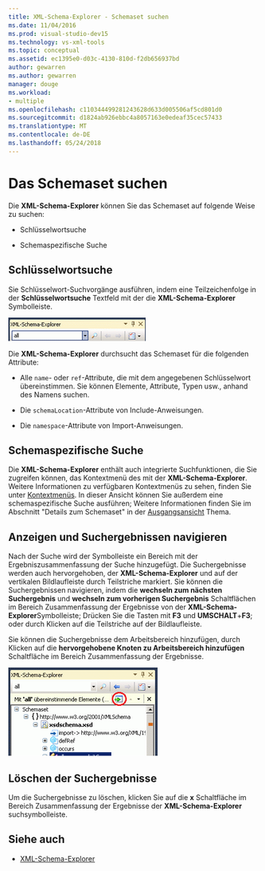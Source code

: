 ```yaml
---
title: XML-Schema-Explorer - Schemaset suchen
ms.date: 11/04/2016
ms.prod: visual-studio-dev15
ms.technology: vs-xml-tools
ms.topic: conceptual
ms.assetid: ec1395e0-d03c-4130-810d-f2db656937bd
author: gewarren
ms.author: gewarren
manager: douge
ms.workload:
- multiple
ms.openlocfilehash: c110344499281243628d633d005506af5cd801d0
ms.sourcegitcommit: d1824ab926ebbc4a8057163e0edeaf35cec57433
ms.translationtype: MT
ms.contentlocale: de-DE
ms.lasthandoff: 05/24/2018
---
```

# <a name="search-the-schema-set"></a>Das Schemaset suchen

Die **XML-Schema-Explorer** können Sie das Schemaset auf folgende Weise zu suchen:

-   Schlüsselwortsuche

-   Schemaspezifische Suche

## <a name="keyword-search"></a>Schlüsselwortsuche

 Sie Schlüsselwort-Suchvorgänge ausführen, indem eine Teilzeichenfolge in der **Schlüsselwortsuche** Textfeld mit der die **XML-Schema-Explorer** Symbolleiste.

 ![Schlüsselwortsuche im XML-Schema-Explorer](../xml-tools/media/schemaexplorersearch.gif "SchemaExplorerSearch")

 Die **XML-Schema-Explorer** durchsucht das Schemaset für die folgenden Attribute:

-   Alle `name`- oder `ref`-Attribute, die mit dem angegebenen Schlüsselwort übereinstimmen. Sie können Elemente, Attribute, Typen usw., anhand des Namens suchen.

-   Die `schemaLocation`-Attribute von Include-Anweisungen.

-   Die `namespace`-Attribute von Import-Anweisungen.

## <a name="schema-specific-search"></a>Schemaspezifische Suche

 Die **XML-Schema-Explorer** enthält auch integrierte Suchfunktionen, die Sie zugreifen können, das Kontextmenü des mit der **XML-Schema-Explorer**. Weitere Informationen zu verfügbaren Kontextmenüs zu sehen, finden Sie unter [Kontextmenüs](../xml-tools/context-menus-xml-schema-explorer.md). In dieser Ansicht können Sie außerdem eine schemaspezifische Suche ausführen; Weitere Informationen finden Sie im Abschnitt "Details zum Schemaset" in der [Ausgangsansicht](../xml-tools/start-view.md) Thema.

## <a name="display-and-navigate-search-results"></a>Anzeigen und Suchergebnissen navigieren

 Nach der Suche wird der Symbolleiste ein Bereich mit der Ergebniszusammenfassung der Suche hinzugefügt. Die Suchergebnisse werden auch hervorgehoben, der **XML-Schema-Explorer** und auf der vertikalen Bildlaufleiste durch Teilstriche markiert. Sie können die Suchergebnissen navigieren, indem die **wechseln zum nächsten Suchergebnis** und **wechseln zum vorherigen Suchergebnis** Schaltflächen im Bereich Zusammenfassung der Ergebnisse von der **XML-Schema-Explorer**Symbolleiste; Drücken Sie die Tasten mit **F3** und **UMSCHALT**+**F3**; oder durch Klicken auf die Teilstriche auf der Bildlaufleiste.

 Sie können die Suchergebnisse dem Arbeitsbereich hinzufügen, durch Klicken auf die **hervorgehobene Knoten zu Arbeitsbereich hinzufügen** Schaltfläche im Bereich Zusammenfassung der Ergebnisse.

 ![Suchergebnis des XML-Schema-Explorer](../xml-tools/media/schemaexplorersearchresult.gif "SchemaExplorerSearchResult")

## <a name="clear-search-results"></a>Löschen der Suchergebnisse

 Um die Suchergebnisse zu löschen, klicken Sie auf die **x** Schaltfläche im Bereich Zusammenfassung der Ergebnisse der **XML-Schema-Explorer** suchsymbolleiste.

## <a name="see-also"></a>Siehe auch

- [XML-Schema-Explorer](../xml-tools/xml-schema-explorer.md)